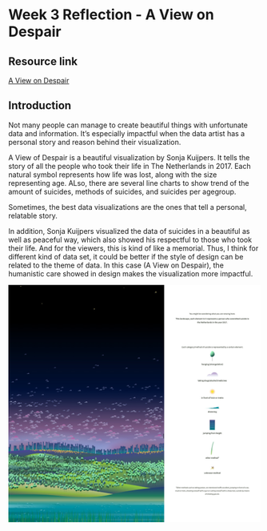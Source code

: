 # Week 3 Reflection - A View on Despair
## Resource link
[A View on Despair](https://www.studioterp.nl/a-view-on-despair-a-datavisualization-project-by-studio-terp/)
## Introduction
Not many people can manage to create beautiful things with unfortunate data and information. It’s especially impactful when the data artist has a personal story and reason behind their visualization.

A View of Despair is a beautiful visualization by Sonja Kuijpers. It tells the story of all the people who took their life in The Netherlands in 2017. Each natural symbol represents how life was lost, along with the size representing age. ALso, there are several line charts to show trend of the amount of suicides, methods of suicides, and suicides per agegroup.

Sometimes, the best data visualizations are the ones that tell a personal, relatable story. 

In addition, Sonja Kuijpers visualized the data of suicides in a beautiful as well as peaceful way, which also showed his respectful to those who took their life. And for the viewers, this is kind of like a memorial. Thus, I think for different kind of data set, it could be better if the style of design can be related to the theme of data. In this case (A View on Despair), the humanistic care showed in design makes the visualization more impactful. 

![img](img/3-1.jpg)

